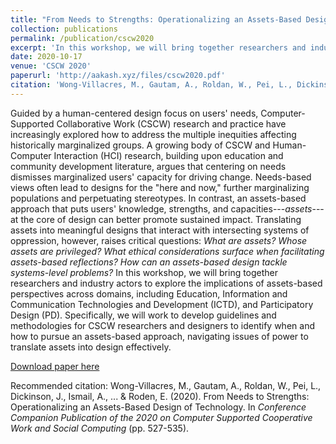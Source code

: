 ```yaml
---
title: "From Needs to Strengths: Operationalizing an Assets-Based Design of Technology"
collection: publications
permalink: /publication/cscw2020
excerpt: 'In this workshop, we will bring together researchers and industry actors to explore the implications of assets-based perspectives across domains, including Education, Information and Communication Technologies and Development (ICTD), and Participatory Design (PD).'
date: 2020-10-17
venue: 'CSCW 2020'
paperurl: 'http://aakash.xyz/files/cscw2020.pdf'
citation: 'Wong-Villacres, M., Gautam, A., Roldan, W., Pei, L., Dickinson, J., Ismail, A., ... & Roden, E. (2020). From Needs to Strengths: Operationalizing an Assets-Based Design of Technology. In <i>Conference Companion Publication of the 2020 on Computer Supported Cooperative Work and Social Computing</i> (pp. 527-535).'
---
```

Guided by a human-centered design focus on users' needs, Computer-Supported Collaborative Work (CSCW) research and practice have increasingly explored how to address the multiple inequities affecting historically marginalized groups. A growing body of CSCW and Human-Computer Interaction (HCI) research, building upon education and community development literature, argues that centering on needs dismisses marginalized users' capacity for driving change. Needs-based views often lead to designs for the "here and now," further marginalizing populations and perpetuating stereotypes. In contrast, an assets-based approach that puts users' knowledge, strengths, and capacities---<i>assets</i>---at the core of design can better promote sustained impact. Translating assets into meaningful designs that interact with intersecting systems of oppression, however, raises critical questions: <i>What are assets? Whose assets are privileged? What ethical considerations surface when facilitating assets-based reflections? How can an assets-based design tackle systems-level problems?</i> In this workshop, we will bring together researchers and industry actors to explore the implications of assets-based perspectives across domains, including Education, Information and Communication Technologies and Development (ICTD), and Participatory Design (PD). Specifically, we will work to develop guidelines and methodologies for CSCW researchers and designers to identify when and how to pursue an assets-based approach, navigating issues of power to translate assets into design effectively.


[Download paper here](http://aakash.xyz/files/cscw2020.pdf)

Recommended citation: Wong-Villacres, M., Gautam, A., Roldan, W., Pei, L., Dickinson, J., Ismail, A., ... & Roden, E. (2020). From Needs to Strengths: Operationalizing an Assets-Based Design of Technology. In <i>Conference Companion Publication of the 2020 on Computer Supported Cooperative Work and Social Computing</i> (pp. 527-535).